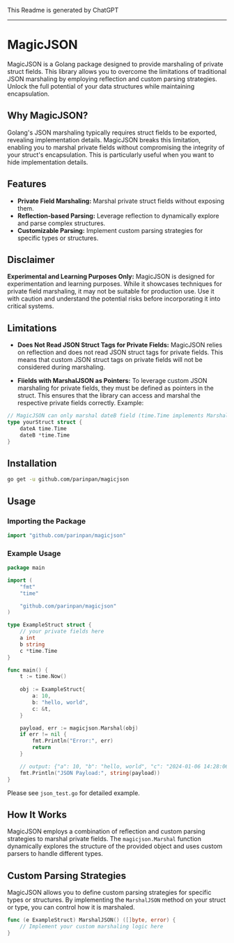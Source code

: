 This Readme is generated by ChatGPT

---

# MagicJSON

MagicJSON is a Golang package designed to provide marshaling of private struct fields. This library allows you to overcome the limitations of traditional JSON marshaling by employing reflection and custom parsing strategies. Unlock the full potential of your data structures while maintaining encapsulation.

## Why MagicJSON?

Golang's JSON marshaling typically requires struct fields to be exported, revealing implementation details. MagicJSON breaks this limitation, enabling you to marshal private fields without compromising the integrity of your struct's encapsulation. This is particularly useful when you want to hide implementation details.

## Features

- **Private Field Marshaling:** Marshal private struct fields without exposing them.
- **Reflection-based Parsing:** Leverage reflection to dynamically explore and parse complex structures.
- **Customizable Parsing:** Implement custom parsing strategies for specific types or structures.

## Disclaimer

**Experimental and Learning Purposes Only:** MagicJSON is designed for experimentation and learning purposes. While it showcases techniques for private field marshaling, it may not be suitable for production use. Use it with caution and understand the potential risks before incorporating it into critical systems.

## Limitations

- **Does Not Read JSON Struct Tags for Private Fields:** MagicJSON relies on reflection and does not read JSON struct tags for private fields. This means that custom JSON struct tags on private fields will not be considered during marshaling.

- **Fiields with MarshalJSON as Pointers:** To leverage custom JSON marshaling for private fields, they must be defined as pointers in the struct. This ensures that the library can access and marshal the respective private fields correctly. Example:

```go
// MagicJSON can only marshal dateB field (time.Time implements MarshalJSON internally)
type yourStruct struct {
    dateA time.Time
    dateB *time.Time
}
```

## Installation

```bash
go get -u github.com/parinpan/magicjson
```

## Usage

### Importing the Package

```go
import "github.com/parinpan/magicjson"
```

### Example Usage

```go
package main

import (
	"fmt"
	"time"

	"github.com/parinpan/magicjson"
)

type ExampleStruct struct {
	// your private fields here
	a int
	b string
	c *time.Time
}

func main() {
	t := time.Now()
	
	obj := ExampleStruct{
		a: 10,
		b: "hello, world",
		c: &t,
	}

	payload, err := magicjson.Marshal(obj)
	if err != nil {
		fmt.Println("Error:", err)
		return
	}

	// output: {"a": 10, "b": "hello, world", "c": "2024-01-06 14:28:06.094184"}
	fmt.Println("JSON Payload:", string(payload))
}
```

Please see `json_test.go` for detailed example.

## How It Works

MagicJSON employs a combination of reflection and custom parsing strategies to marshal private fields. The `magicjson.Marshal` function dynamically explores the structure of the provided object and uses custom parsers to handle different types.

## Custom Parsing Strategies

MagicJSON allows you to define custom parsing strategies for specific types or structures. By implementing the `MarshalJSON` method on your struct or type, you can control how it is marshaled.

```go
func (e ExampleStruct) MarshalJSON() ([]byte, error) {
    // Implement your custom marshaling logic here
}
```
